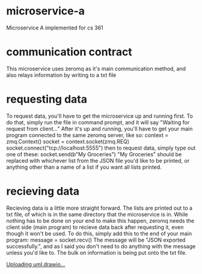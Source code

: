 # microservice-a
Microservice A implemented for cs 361

# communication contract
This microservice uses zeromq as it's main communication method, and also relays information by writing to a txt file

# requesting data
To request data, you'll have to get the microservice up and running first. To do that, simply run the file in command prompt, and it will say "Waiting for request from client..."
After it's up and running, you'll have to get your main program connected to the same zeromq server, like so:
context = zmq.Context()
socket = context.socket(zmq.REQ)
socket.connect("tcp://localhost:5555")
then to request data, simply type out one of these:
socket.send(b"My Groceries")
"My Groceries" should be replaced with whichever list from the JSON file you'd like to be printed, or anything other than a name of a list if you want all lists printed. 

# recieving data
Recieving data is a little more straight forward. 
The lists are printed out to a txt file, of which is in the same directory that the microservice is in. 
While nothing has to be done on your end to make this happen, zeromq needs the client side (main program) to recieve data back after requesting it, even though it won't be used.
To do this, simply add this to the end of your main program:
message = socket.recv()
The message will be "JSON exported successfully.", and as I said you don't need to do anything with the message unless you'd like to. The bulk on information is being put onto the txt file.

[Uploading uml.drawio…]()<mxfile host="app.diagrams.net" agent="Mozilla/5.0 (Windows NT 10.0; Win64; x64) AppleWebKit/537.36 (KHTML, like Gecko) Chrome/133.0.0.0 Safari/537.36" version="26.0.11">
  <diagram name="Page-1" id="K5HNMTfDOryTdzJ6RLa1">
    <mxGraphModel dx="1257" dy="528" grid="1" gridSize="10" guides="1" tooltips="1" connect="1" arrows="1" fold="1" page="1" pageScale="1" pageWidth="850" pageHeight="1100" math="0" shadow="0">
      <root>
        <mxCell id="0" />
        <mxCell id="1" parent="0" />
        <mxCell id="wIC6l8k4wy8sYrZboMsS-2" value="client" style="rounded=0;whiteSpace=wrap;html=1;" vertex="1" parent="1">
          <mxGeometry x="60" y="90" width="120" height="60" as="geometry" />
        </mxCell>
        <mxCell id="wIC6l8k4wy8sYrZboMsS-3" value="server" style="rounded=0;whiteSpace=wrap;html=1;" vertex="1" parent="1">
          <mxGeometry x="610" y="90" width="120" height="60" as="geometry" />
        </mxCell>
        <mxCell id="wIC6l8k4wy8sYrZboMsS-4" value="zero mq" style="rounded=0;whiteSpace=wrap;html=1;" vertex="1" parent="1">
          <mxGeometry x="330" y="90" width="120" height="60" as="geometry" />
        </mxCell>
        <mxCell id="wIC6l8k4wy8sYrZboMsS-8" value="" style="shape=link;html=1;rounded=0;fillColor=#000000;" edge="1" parent="1">
          <mxGeometry width="100" relative="1" as="geometry">
            <mxPoint x="120" y="190" as="sourcePoint" />
            <mxPoint x="120" y="370" as="targetPoint" />
          </mxGeometry>
        </mxCell>
        <mxCell id="wIC6l8k4wy8sYrZboMsS-9" value="" style="endArrow=none;dashed=1;html=1;dashPattern=1 3;strokeWidth=2;rounded=0;" edge="1" parent="1">
          <mxGeometry width="50" height="50" relative="1" as="geometry">
            <mxPoint x="120" y="190" as="sourcePoint" />
            <mxPoint x="120" y="150" as="targetPoint" />
          </mxGeometry>
        </mxCell>
        <mxCell id="wIC6l8k4wy8sYrZboMsS-10" value="" style="endArrow=none;dashed=1;html=1;dashPattern=1 3;strokeWidth=2;rounded=0;exitX=0.5;exitY=1;exitDx=0;exitDy=0;" edge="1" parent="1" source="wIC6l8k4wy8sYrZboMsS-3">
          <mxGeometry width="50" height="50" relative="1" as="geometry">
            <mxPoint x="680" y="170" as="sourcePoint" />
            <mxPoint x="670" y="190" as="targetPoint" />
          </mxGeometry>
        </mxCell>
        <mxCell id="wIC6l8k4wy8sYrZboMsS-11" value="" style="shape=link;html=1;rounded=0;fillColor=#000000;" edge="1" parent="1">
          <mxGeometry width="100" relative="1" as="geometry">
            <mxPoint x="669.5" y="190" as="sourcePoint" />
            <mxPoint x="670" y="360" as="targetPoint" />
          </mxGeometry>
        </mxCell>
        <mxCell id="wIC6l8k4wy8sYrZboMsS-12" value="" style="shape=link;html=1;rounded=0;fillColor=#000000;" edge="1" parent="1">
          <mxGeometry width="100" relative="1" as="geometry">
            <mxPoint x="389.5" y="220" as="sourcePoint" />
            <mxPoint x="390" y="360" as="targetPoint" />
          </mxGeometry>
        </mxCell>
        <mxCell id="wIC6l8k4wy8sYrZboMsS-13" value="" style="endArrow=none;dashed=1;html=1;rounded=0;entryX=0.5;entryY=1;entryDx=0;entryDy=0;" edge="1" parent="1" target="wIC6l8k4wy8sYrZboMsS-4">
          <mxGeometry width="50" height="50" relative="1" as="geometry">
            <mxPoint x="390" y="220" as="sourcePoint" />
            <mxPoint x="450" y="240" as="targetPoint" />
          </mxGeometry>
        </mxCell>
        <mxCell id="wIC6l8k4wy8sYrZboMsS-14" value="" style="endArrow=classic;html=1;rounded=0;" edge="1" parent="1">
          <mxGeometry width="50" height="50" relative="1" as="geometry">
            <mxPoint x="120" y="230" as="sourcePoint" />
            <mxPoint x="390" y="230" as="targetPoint" />
          </mxGeometry>
        </mxCell>
        <mxCell id="wIC6l8k4wy8sYrZboMsS-15" value="connects to server for request" style="edgeLabel;html=1;align=center;verticalAlign=middle;resizable=0;points=[];" vertex="1" connectable="0" parent="wIC6l8k4wy8sYrZboMsS-14">
          <mxGeometry x="0.2222" y="-4" relative="1" as="geometry">
            <mxPoint as="offset" />
          </mxGeometry>
        </mxCell>
        <mxCell id="wIC6l8k4wy8sYrZboMsS-16" value="" style="endArrow=classic;html=1;rounded=0;" edge="1" parent="1">
          <mxGeometry width="50" height="50" relative="1" as="geometry">
            <mxPoint x="660" y="230" as="sourcePoint" />
            <mxPoint x="390" y="230" as="targetPoint" />
          </mxGeometry>
        </mxCell>
        <mxCell id="wIC6l8k4wy8sYrZboMsS-17" value="connects to server to reply" style="edgeLabel;html=1;align=center;verticalAlign=middle;resizable=0;points=[];" vertex="1" connectable="0" parent="wIC6l8k4wy8sYrZboMsS-16">
          <mxGeometry x="0.3037" y="2" relative="1" as="geometry">
            <mxPoint as="offset" />
          </mxGeometry>
        </mxCell>
        <mxCell id="wIC6l8k4wy8sYrZboMsS-18" value="" style="endArrow=classic;html=1;rounded=0;" edge="1" parent="1">
          <mxGeometry width="50" height="50" relative="1" as="geometry">
            <mxPoint x="120" y="270" as="sourcePoint" />
            <mxPoint x="390" y="270" as="targetPoint" />
          </mxGeometry>
        </mxCell>
        <mxCell id="wIC6l8k4wy8sYrZboMsS-20" value="send request" style="edgeLabel;html=1;align=center;verticalAlign=middle;resizable=0;points=[];" vertex="1" connectable="0" parent="wIC6l8k4wy8sYrZboMsS-18">
          <mxGeometry x="0.3984" y="-1" relative="1" as="geometry">
            <mxPoint as="offset" />
          </mxGeometry>
        </mxCell>
        <mxCell id="wIC6l8k4wy8sYrZboMsS-19" value="local files" style="rounded=0;whiteSpace=wrap;html=1;" vertex="1" parent="1">
          <mxGeometry x="810" y="89.99999999999989" width="120" height="60" as="geometry" />
        </mxCell>
        <mxCell id="wIC6l8k4wy8sYrZboMsS-21" value="" style="endArrow=classic;html=1;rounded=0;" edge="1" parent="1">
          <mxGeometry width="50" height="50" relative="1" as="geometry">
            <mxPoint x="390" y="280" as="sourcePoint" />
            <mxPoint x="670" y="280" as="targetPoint" />
          </mxGeometry>
        </mxCell>
        <mxCell id="wIC6l8k4wy8sYrZboMsS-22" value="request recieved" style="edgeLabel;html=1;align=center;verticalAlign=middle;resizable=0;points=[];" vertex="1" connectable="0" parent="wIC6l8k4wy8sYrZboMsS-21">
          <mxGeometry x="0.1041" y="-3" relative="1" as="geometry">
            <mxPoint as="offset" />
          </mxGeometry>
        </mxCell>
        <mxCell id="wIC6l8k4wy8sYrZboMsS-23" value="" style="endArrow=none;dashed=1;html=1;rounded=0;" edge="1" parent="1">
          <mxGeometry width="50" height="50" relative="1" as="geometry">
            <mxPoint x="870" y="260" as="sourcePoint" />
            <mxPoint x="870" y="150" as="targetPoint" />
          </mxGeometry>
        </mxCell>
        <mxCell id="wIC6l8k4wy8sYrZboMsS-24" value="" style="shape=link;html=1;rounded=0;fillColor=#000000;" edge="1" parent="1">
          <mxGeometry width="100" relative="1" as="geometry">
            <mxPoint x="869.47" y="260" as="sourcePoint" />
            <mxPoint x="870" y="320" as="targetPoint" />
          </mxGeometry>
        </mxCell>
        <mxCell id="wIC6l8k4wy8sYrZboMsS-25" value="" style="endArrow=classic;html=1;rounded=0;" edge="1" parent="1">
          <mxGeometry width="50" height="50" relative="1" as="geometry">
            <mxPoint x="870" y="290" as="sourcePoint" />
            <mxPoint x="670" y="290" as="targetPoint" />
          </mxGeometry>
        </mxCell>
        <mxCell id="wIC6l8k4wy8sYrZboMsS-26" value="reads json" style="edgeLabel;html=1;align=center;verticalAlign=middle;resizable=0;points=[];" vertex="1" connectable="0" parent="wIC6l8k4wy8sYrZboMsS-25">
          <mxGeometry x="0.3068" y="-1" relative="1" as="geometry">
            <mxPoint as="offset" />
          </mxGeometry>
        </mxCell>
        <mxCell id="wIC6l8k4wy8sYrZboMsS-27" value="" style="endArrow=none;dashed=1;html=1;dashPattern=1 3;strokeWidth=2;rounded=0;" edge="1" parent="1">
          <mxGeometry width="50" height="50" relative="1" as="geometry">
            <mxPoint x="680" y="310" as="sourcePoint" />
            <mxPoint x="870" y="310" as="targetPoint" />
          </mxGeometry>
        </mxCell>
        <mxCell id="wIC6l8k4wy8sYrZboMsS-29" value="edits/ creates txt file" style="edgeLabel;html=1;align=center;verticalAlign=middle;resizable=0;points=[];" vertex="1" connectable="0" parent="wIC6l8k4wy8sYrZboMsS-27">
          <mxGeometry x="-0.2981" relative="1" as="geometry">
            <mxPoint as="offset" />
          </mxGeometry>
        </mxCell>
        <mxCell id="wIC6l8k4wy8sYrZboMsS-28" value="" style="triangle;whiteSpace=wrap;html=1;direction=east;" vertex="1" parent="1">
          <mxGeometry x="860" y="300" width="10" height="10" as="geometry" />
        </mxCell>
        <mxCell id="wIC6l8k4wy8sYrZboMsS-30" value="" style="endArrow=classic;html=1;rounded=0;" edge="1" parent="1">
          <mxGeometry width="50" height="50" relative="1" as="geometry">
            <mxPoint x="660" y="330" as="sourcePoint" />
            <mxPoint x="390" y="330" as="targetPoint" />
          </mxGeometry>
        </mxCell>
        <mxCell id="wIC6l8k4wy8sYrZboMsS-31" value="send reply message (confirmation)" style="edgeLabel;html=1;align=center;verticalAlign=middle;resizable=0;points=[];" vertex="1" connectable="0" parent="wIC6l8k4wy8sYrZboMsS-30">
          <mxGeometry x="0.276" y="-1" relative="1" as="geometry">
            <mxPoint as="offset" />
          </mxGeometry>
        </mxCell>
        <mxCell id="wIC6l8k4wy8sYrZboMsS-32" value="" style="endArrow=classic;html=1;rounded=0;" edge="1" parent="1">
          <mxGeometry width="50" height="50" relative="1" as="geometry">
            <mxPoint x="390" y="350" as="sourcePoint" />
            <mxPoint x="120" y="350" as="targetPoint" />
          </mxGeometry>
        </mxCell>
        <mxCell id="wIC6l8k4wy8sYrZboMsS-33" value="recieves reply message" style="edgeLabel;html=1;align=center;verticalAlign=middle;resizable=0;points=[];" vertex="1" connectable="0" parent="wIC6l8k4wy8sYrZboMsS-32">
          <mxGeometry x="0.2175" y="4" relative="1" as="geometry">
            <mxPoint as="offset" />
          </mxGeometry>
        </mxCell>
        <mxCell id="wIC6l8k4wy8sYrZboMsS-34" value="" style="endArrow=none;dashed=1;html=1;rounded=0;" edge="1" parent="1">
          <mxGeometry width="50" height="50" relative="1" as="geometry">
            <mxPoint x="870" y="360" as="sourcePoint" />
            <mxPoint x="870" y="320" as="targetPoint" />
          </mxGeometry>
        </mxCell>
      </root>
    </mxGraphModel>
  </diagram>
</mxfile>

